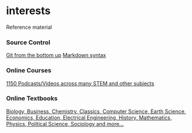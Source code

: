 # interests
Reference material

### Source Control
[Git from the bottom up](http://jwiegley.github.io/git-from-the-bottom-up/)
[Markdown syntax](https://github.com/adam-p/markdown-here/wiki/Markdown-Cheatsheet)

### Online Courses
[1150 Podcasts/Videos across many STEM and other subjects](http://www.openculture.com/freeonlinecourses)

### Online Textbooks
[Biology, Business, Chemistry, Classics, Computer Science, Earth Science, Economics, Education, Electrical Engineering, History, Mathematics, Physics, Political Science, Sociology and more...](http://www.openculture.com/free_textbooks)



